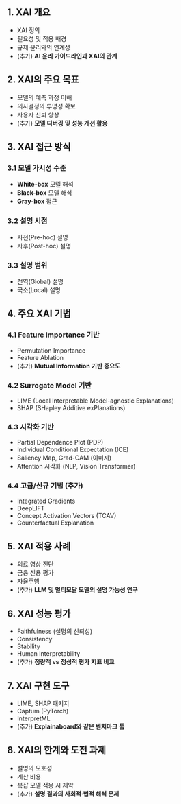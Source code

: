 ## 1. XAI 개요
- XAI 정의
- 필요성 및 적용 배경
- 규제·윤리와의 연계성
- (추가) **AI 윤리 가이드라인과 XAI의 관계**

## 2. XAI의 주요 목표
- 모델의 예측 과정 이해
- 의사결정의 투명성 확보
- 사용자 신뢰 향상
- (추가) **모델 디버깅 및 성능 개선 활용**

## 3. XAI 접근 방식
### 3.1 모델 가시성 수준
- **White-box** 모델 해석
- **Black-box** 모델 해석
- **Gray-box** 접근

### 3.2 설명 시점
- 사전(Pre-hoc) 설명
- 사후(Post-hoc) 설명

### 3.3 설명 범위
- 전역(Global) 설명
- 국소(Local) 설명

## 4. 주요 XAI 기법
### 4.1 Feature Importance 기반
- Permutation Importance
- Feature Ablation
- (추가) **Mutual Information 기반 중요도**

### 4.2 Surrogate Model 기반
- LIME (Local Interpretable Model-agnostic Explanations)
- SHAP (SHapley Additive exPlanations)

### 4.3 시각화 기반
- Partial Dependence Plot (PDP)
- Individual Conditional Expectation (ICE)
- Saliency Map, Grad-CAM (이미지)
- Attention 시각화 (NLP, Vision Transformer)

### 4.4 고급/신규 기법 (추가)
- Integrated Gradients
- DeepLIFT
- Concept Activation Vectors (TCAV)
- Counterfactual Explanation

## 5. XAI 적용 사례
- 의료 영상 진단
- 금융 신용 평가
- 자율주행
- (추가) **LLM 및 멀티모달 모델의 설명 가능성 연구**

## 6. XAI 성능 평가
- Faithfulness (설명의 신뢰성)
- Consistency
- Stability
- Human Interpretability
- (추가) **정량적 vs 정성적 평가 지표 비교**

## 7. XAI 구현 도구
- LIME, SHAP 패키지
- Captum (PyTorch)
- InterpretML
- (추가) **Explainaboard와 같은 벤치마크 툴**

## 8. XAI의 한계와 도전 과제
- 설명의 모호성
- 계산 비용
- 복잡 모델 적용 시 제약
- (추가) **설명 결과의 사회적·법적 해석 문제**